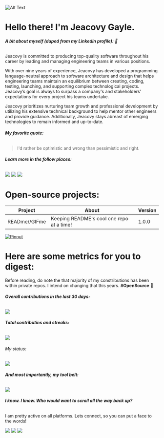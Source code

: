 ![Alt Text](https://media.giphy.com/media/3ohzdKL2Du3vuI3ydG/giphy.gif)

# Hello there! I'm **Jeacovy Gayle**.

###### **A bit about myself (***duped from my Linkedin profile***):** 🥸

Jeacovy is committed to producing top-quality software throughout his career by leading and managing engineering teams in various positions. 

With over nine years of experience, Jeacovy has developed a programming language-neutral approach to software architecture and design that helps engineering teams maintain an equilibrium between creating, coding, testing, launching, and supporting complex technological projects. Jeacovy’s goal is always to surpass a company's and stakeholders' expectations for every project his teams undertake.

Jeacovy prioritizes nurturing team growth and professional development by utilizing his extensive technical background to help mentor other engineers and provide guidance. Additionally, Jeacovy stays abreast of emerging technologies to remain informed and up-to-date.


###### **My favorite quote:**
> I'd rather be optimistic and wrong than pessimistic and right.

###### **Learn more in the follow places:**

[![](https://img.shields.io/badge/LinkedIn-0077B5?style=for-the-badge&logo=linkedin&logoColor=white)](https://www.linkedin.com/in/jeacovygayle)
[![](https://img.shields.io/badge/Twitter-0077B5?style=for-the-badge&logo=twitter&logoColor=white)](https://twitter.com/jeacovy)
[![](https://img.shields.io/badge/Instagram-0077B5?style=for-the-badge&logo=instagram&logoColor=white)](https://instagram.com/jeacovy)

# **Open-source** projects:
| Project | About | Version |
| --------------- | --------------- | --------------- |
| READme//GIFme | Keeping README's cool one repo at a time! | 1.0.0 |

[![Pinput](https://github-readme-stats.vercel.app/api/pin/?username=jeacovy&repo=readme-gifme&theme=xcode)](https://github.com/jeacovy/readme-gifme)

# Here are some **metrics** for you to digest:

Before reading, do note the that majority of my constributions has been within private repos. I intend on changing that this years. **#OpenSource** 🥑

###### **Overall contributions in the last 30 days:**
[![](https://activity-graph.herokuapp.com/graph?username=jeacovy&theme=xcode)](https://git.io/SauravMukherjee44)

###### **Total contributins and streaks:**
 ![](https://github-readme-streak-stats.herokuapp.com/?user=jeacovy&hide_border=true&fire=DD2727)

###### My status:
![](https://github-readme-stats.vercel.app/api?username=jeacovy&show_icons=true)

###### **And most importantly, my tool belt:**
![](https://github-readme-stats.vercel.app/api/top-langs/?username=jeacovy&langs_count=3&hide_title=true&hide_border=true)

###### **I know. I know. Who would want to scroll all the way back up?**
I am pretty active on all platforms. Lets connect, so you can put a face to the words!

[![](https://img.shields.io/badge/LinkedIn-0077B5?style=for-the-badge&logo=linkedin&logoColor=white)](https://www.linkedin.com/in/jeacovygayle)
[![](https://img.shields.io/badge/Twitter-0077B5?style=for-the-badge&logo=twitter&logoColor=white)](https://twitter.com/jeacovy)
[![](https://img.shields.io/badge/Instagram-0077B5?style=for-the-badge&logo=instagram&logoColor=white)](https://instagram.com/jeacovy)
